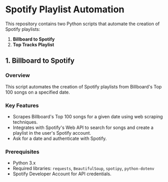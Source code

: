 # Spotify Playlist Automation  

This repository contains two Python scripts that automate the creation of Spotify playlists:  
1. **Billboard to Spotify**  
2. **Top Tracks Playlist**  

## 1. Billboard to Spotify  

### Overview  
This script automates the creation of Spotify playlists from Billboard's Top 100 songs on a specified date.  

### Key Features  
- Scrapes Billboard's Top 100 songs for a given date using web scraping techniques.  
- Integrates with Spotify's Web API to search for songs and create a playlist in the user's Spotify account.  
- Ask for a date and authenticate with Spotify.  

### Prerequisites  
- Python 3.x  
- Required libraries: `requests`, `BeautifulSoup`, `spotipy`, `python-dotenv`
- Spotify Developer Account for API credentials.  
